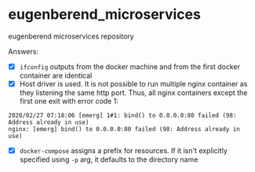 # eugenberend_microservices

eugenberend microservices repository

Answers:

- [X] ```ifconfig``` outputs from the docker machine and from the first docker container are identical
- [X] Host driver is used. It is not possible to run multiple nginx container as they listening the same http port. Thus, all nginx containers except the first one exit with error code 1:

```log
2020/02/27 07:18:06 [emerg] 1#1: bind() to 0.0.0.0:80 failed (98: Address already in use)
nginx: [emerg] bind() to 0.0.0.0:80 failed (98: Address already in use)
```

- [X] ```docker-compose``` assigns a prefix for resources. If it isn't explicitly specified using ```-p``` arg, it defaults to the directory name
